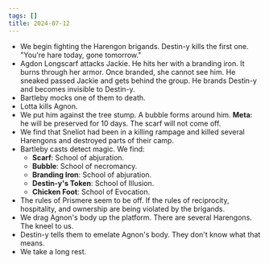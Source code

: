 ```yaml
---
tags: []
title: 2024-07-12
---
```

- We begin fighting the Harengon brigands. Destin-y kills the first one. "You're hare today, gone tomorrow."
- Agdon Longscarf attacks Jackie. He hits her with a branding iron. It burns through her armor. Once branded, she cannot see him. He sneaked passed Jackie and gets behind the group. He brands Destin-y and becomes invisible to Destin-y.
- Bartleby mocks one of them to death.
- Lotta kills Agnon.
- We put him against the tree stump. A bubble forms around him. **Meta**: he will be preserved for 10 days. The scarf will not come off.
- We find that Sneliot had been in a killing rampage and killed several Harengons and destroyed parts of their camp.
- Bartleby casts detect magic. We find:
	- **Scarf**: School of abjuration.
	- **Bubble**: School of necromancy.
	- **Branding Iron**: School of abjuration.
	- **Destin-y's Token**: School of Illusion.
	- **Chicken Foot**: School of Evocation.
- The rules of Prismere seem to be off. If the rules of reciprocity, hospitality, and ownership are being violated by the brigands.
- We drag Agnon's body up the platform. There are several Harengons. The kneel to us.
- Destin-y tells them to emelate Agnon's body. They don't know what that means.
- We take a long rest.
